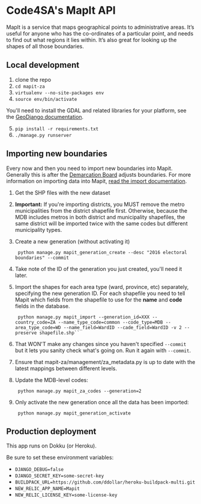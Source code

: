 Code4SA's MapIt API
===================

MapIt is a service that maps geographical points to administrative areas. It’s useful for anyone who has the co-ordinates of a particular point, and needs to find out what regions it lies within. It’s also great for looking up the shapes of all those boundaries.

Local development
-----------------

1. clone the repo
2. ``cd mapit-za``
3. ``virtualenv --no-site-packages env``
4. ``source env/bin/activate``

You'll need to install the GDAL and related libraries for your platform, see the [GeoDjango documentation](https://docs.djangoproject.com/en/1.8/ref/contrib/gis/).

5. ``pip install -r requirements.txt``
6. ``./manage.py runserver``

Importing new boundaries
------------------------

Every now and then you need to import new boundaries into Mapit. Generally this is after the [Demarcation Board](http://www.demarcation.org.za/) adjusts boundaries. For more information on importing data into Mapit, [read the import documentation](http://mapit.poplus.org/docs/self-hosted/import/boundaries/).

1. Get the SHP files with the new dataset
2. **Important:** If you're importing districts, you MUST remove the metro municipalities from the district shapefile first. Otherwise, because the MDB includes metros in both district and municipality shapefiles, the same district will be imported twice with the same codes but different municipality types.
2. Create a new generation (without activating it)

        python manage.py mapit_generation_create --desc "2016 electoral boundaries" --commit

3. Take note of the ID of the generation you just created, you'll need it later.
4. Import the shapes for each area type (ward, province, etc) separately, specifying the new generation ID. For each shapefile you need to tell Mapit which fields from the shapefile to use for the **name** and **code** fields in the database.

        python manage.py mapit_import --generation_id=XXX --country_code=ZA --name_type_code=common --code_type=MDB --area_type_code=WD --name_field=WardID --cade_field=WardID -v 2 --preserve shapefile.shp``

5. That WON'T make any changes since you haven't specified ``--commit`` but it lets you sanity check what's going on. Run it again with ``--commit``.
6. Ensure that mapit-za/management/za_metadata.py is up to date with the latest mappings between different levels.
7. Update the MDB-level codes:

        python manage.py mapit_za_codes --generation=2

8. Only activate the new generation once all the data has been imported:

        python manage.py mapit_generation_activate


Production deployment
---------------------

This app runs on Dokku (or Heroku).

Be sure to set these environment variables:

* ``DJANGO_DEBUG=false``
* ``DJANGO_SECRET_KEY=some-secret-key``
* ``BUILDPACK_URL=https://github.com/ddollar/heroku-buildpack-multi.git``
* ``NEW_RELIC_APP_NAME=Mapit``
* ``NEW_RELIC_LICENSE_KEY=some-license-key``
